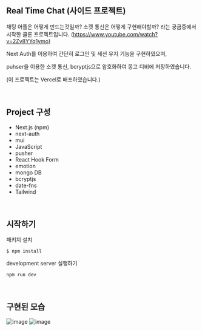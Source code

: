 ## Real Time Chat (사이드 프로젝트)
채팅 어플은 어떻게 만드는것일까? 소캣 통신은 어떻게 구현해야할까? 라는 궁금증에서 시작한 클론 프로젝트입니다. 
(https://www.youtube.com/watch?v=2Zv8YYq1ymo)

Next Auth를 이용하여 간단히 로그인 및 세션 유지 기능을 구현하였으며,

puhser을 이용한 소켓 통신, bcryptjs으로 암호화하여 몽고 디비에 저장하였습니다.

(이 프로젝트는 Vercel로 배포하였습니다.)

<br>

## Project 구성
- Next.js (npm)
- next-auth
- mui
- JavaScript
- pusher
- React Hook Form
- emotion
- mongo DB
- bcryptjs
- date-fns
- Tailwind

<br>


## 시작하기

패키지 설치

```
$ npm install
```

development server 실행하기

```
npm run dev
```

<br>

## 구현된 모습


![image](https://github.com/kokoball/real-time-chat/assets/48192081/293c879a-ea51-495d-9b93-ca7daab84820)
![image](https://github.com/kokoball/real-time-chat/assets/48192081/54f676f2-d289-4cd9-9e0d-8500ca7b575e)
